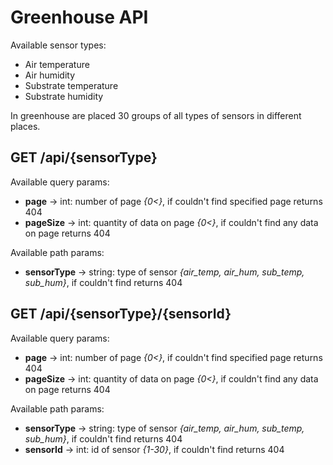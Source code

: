 # Greenhouse API

Available sensor types:
- Air temperature
- Air humidity
- Substrate temperature
- Substrate humidity

In greenhouse are placed 30 groups of all types of sensors in different places. 

## GET /api/{sensorType}

Available query params:
  - **page** -> int: number of page *{0<}*, if couldn't find specified page returns 404
  - **pageSize** -> int: quantity of data on page *{0<}*, if couldn't find any data on page returns 404
  
Available path params:
  - **sensorType** -> string: type of sensor *{air_temp, air_hum, sub_temp, sub_hum}*, if couldn't find returns 404
  


## GET /api/{sensorType}/{sensorId}

Available query params:
  - **page** -> int: number of page *{0<}*, if couldn't find specified page returns 404
  - **pageSize** -> int: quantity of data on page *{0<}*, if couldn't find any data on page returns 404
  
Available path params:
  - **sensorType** -> string: type of sensor *{air_temp, air_hum, sub_temp, sub_hum}*, if couldn't find returns 404
  - **sensorId** -> int: id of sensor *{1-30}*, if couldn't find returns 404
  

